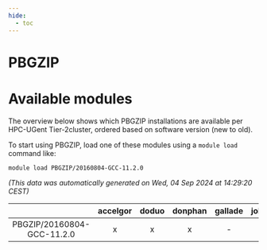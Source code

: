 ```yaml
---
hide:
  - toc
---
```


PBGZIP
======

# Available modules


The overview below shows which PBGZIP installations are available per HPC-UGent Tier-2cluster, ordered based on software version (new to old).

To start using PBGZIP, load one of these modules using a `module load` command like:

```shell
module load PBGZIP/20160804-GCC-11.2.0
```

*(This data was automatically generated on Wed, 04 Sep 2024 at 14:29:20 CEST)*  

| |accelgor|doduo|donphan|gallade|joltik|shinx|skitty|
| :---: | :---: | :---: | :---: | :---: | :---: | :---: | :---: |
|PBGZIP/20160804-GCC-11.2.0|x|x|x|-|x|-|x|
